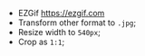 - EZGif <https://ezgif.com>
- Transform other format to `.jpg`;
- Resize width to `540px`;
- Crop as `1:1`;